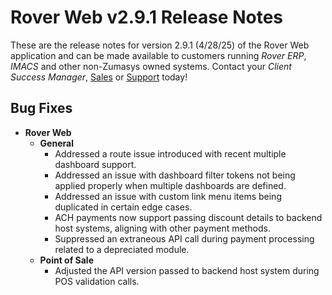 # Rover Web v2.9.1 Release Notes

<badge text= "Version 2.9.1" vertical="middle" />

<PageHeader />

These are the release notes for version 2.9.1 (4/28/25) of the Rover Web application and can be made available to customers running _Rover ERP_, _IMACS_ and other non-Zumasys owned systems. Contact your _Client Success Manager_, [Sales](mailto:sales@zumasys.com?subject=Rover%20Web%20v2.9.1) or [Support](mailto:help@zumasys.com?subject=Rover%20Web%20v2.9.1) today!

## Bug Fixes

- **Rover Web**
  - **General**
    - Addressed a route issue introduced with recent multiple dashboard support.
    - Addressed an issue with dashboard filter tokens not being applied properly when multiple dashboards are defined.
    - Addressed an issue with custom link menu items being duplicated in certain edge cases.
    - ACH payments now support passing discount details to backend host systems, aligning with other payment methods.
    - Suppressed an extraneous API call during payment processing related to a depreciated module.
  - **Point of Sale**
    - Adjusted the API version passed to backend host system during POS validation calls.

<PageFooter />
